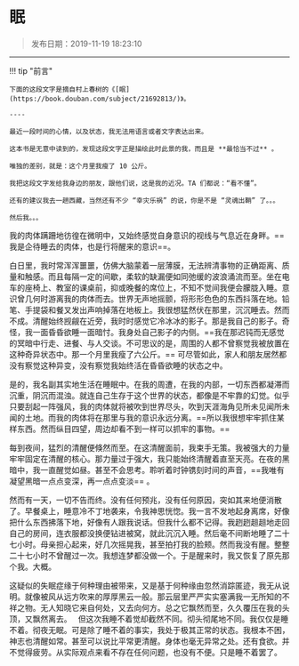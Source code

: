 # 眠

> 发布日期：2019-11-19 18:23:10

-----

!!! tip "前言"
    
    下面的这段文字是摘自村上春树的《[眠](https://book.douban.com/subject/21692813/)》。

    ----

    最近一段时间的心情，以及状态，我无法用语言或者文字表达出来。

    这本书是无意中读到的，发现这段文字正是描绘此时此景的我，而且是 **最恰当不过** 。

    唯独的差别，就是：这个月里我瘦了 10 公斤。

    我把这段文字发给我身边的朋友，跟他们说，这是我的近况。TA 们都说：“看不懂”。

    还有的建议我去一趟西藏，当然还有不少 “幸灾乐祸” 的说，你是不是 “灵魂出鞘” 了。。。

    然后我。。。

我的肉体蹒跚地彷徨在微明中，又始终感觉自身意识的视线与气息近在身畔。==我是企待睡去的肉体，也是行将醒来的意识==。

白日里，我时常浑浑噩噩，仿佛大脑蒙着一层薄膜，无法辨清事物的正确距离、质量和触感。而且每隔一定的间歇，柔软的缺漏便如同弛缓的波浪涌流而至。坐在电车的座椅上、教室的课桌前，抑或晚餐的席位上，不知不觉间我便会朦胧入睡。意识曾几何时游离我的肉体而去。世界无声地摇颤，将形形色色的东西抖落在地。铅笔、手提袋和餐叉发出声响掉落在地板上。我很想猛然伏在那里，沉沉睡去。然而不成。清醒始终觊觎在近旁，我时时感觉它冷冰冰的影子。那是我自己的影子。奇怪，我一面昏昏欲睡一面暗忖。我身处自己影子的内侧。==我在那迟钝而无感觉的冥暗中行走、进餐、与人交谈。不可思议的是，周围的人都不曾察觉我被放置在这种奇异状态中。那一个月里我瘦了六公斤。== 可尽管如此，家人和朋友居然都没有察觉这种异变，没有察觉我始终活在昏昏欲睡的状态之中。

是的，我名副其实地生活在睡眠中。在我的周遭，在我的内部，一切东西都凝滞而沉重，阴沉而混浊。就连自己生存于这个世界的状态，都像是不牢靠的幻觉。似乎只要刮起一阵强风，我的肉体就将被吹到世界尽头，吹到天涯海角见所未见闻所未闻的土地。而我的肉体将在那里与我的意识永远分离。==所以我很想牢牢抓住某样东西。然而纵目四望，周边却看不到一样可以抓牢的事物。==

每到夜间，猛烈的清醒便倏然而至。在这清醒面前，我束手无策。我被强大的力量牢牢固定在清醒的核心。那力量过于强大，我只能始终清醒着直至天亮。在夜的黑暗中，我一直醒觉如昼。甚至不会思考。聆听着时钟镌刻时间的声音，==我唯有凝望黑暗一点点变深，再一点点变淡== 。

然而有一天，一切不告而终。没有任何预兆，没有任何原因，突如其来地便消散了。早餐桌上，睡意冷不丁地袭来，令我神思恍惚。我一言不发地起身离席，好像把什么东西拂落下地，好像有人跟我说话。但我什么都不记得。我趔趔趄趄地走回自己的房间，连衣服都没换便钻进被窝，就此沉沉入睡。然后毫不间断地睡了二十七小时。母亲担心起来，好几次摇晃我，甚至拍打我的脸颊。然而我没有醒。整整二十七小时不曾醒过一次。我想连梦都没做一个。于是醒来时，我又恢复了原先那个我。大概。

这疑似的失眠症缘于何种理由被带来，又是基于何种缘由忽然消踪匿迹，我无从说明。就像被风从远方吹来的厚厚黑云一般。那云层里严严实实塞满我一无所知的不祥之物。无人知晓它来自何处，又去向何方。总之它飘然而至，久久覆压在我的头顶，又飘然离去。
 
但这次我睡不着觉却截然不同。彻头彻尾地不同。我仅仅是睡不着。彻夜无眠。可是除了睡不着的事实，我处于极其正常的状态。我根本不困，神志也清醒如常。甚至可以说比平常更清醒。身体也毫无异常之处。还有食欲。并不觉得疲劳。从实际观点来看不存在任何问题，也没有不便。只是睡不着罢了。
